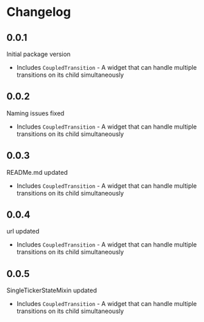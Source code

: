 # Changelog


## 0.0.1
Initial package version
 * Includes `CoupledTransition` - A widget that can handle multiple transitions on its child simultaneously

## 0.0.2
Naming issues fixed
  * Includes `CoupledTransition` - A widget that can handle multiple transitions on its child simultaneously

## 0.0.3
READMe.md updated
  * Includes `CoupledTransition` - A widget that can handle multiple transitions on its child simultaneously

## 0.0.4
url updated
  * Includes `CoupledTransition` - A widget that can handle multiple transitions on its child simultaneously

## 0.0.5
SingleTickerStateMixin updated
  * Includes `CoupledTransition` - A widget that can handle multiple transitions on its child simultaneously
